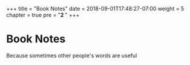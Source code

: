 +++
title = "Book Notes"
date = 2018-09-01T17:48:27-07:00
weight = 5
chapter = true
pre = "<b>2 </b>"
+++

# Book Notes

Because sometimes other people's words are useful